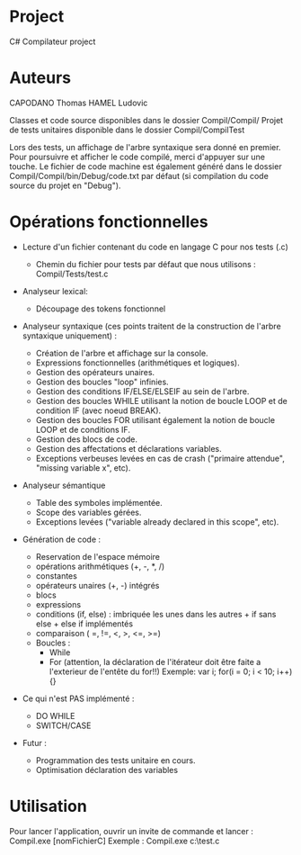 # Project
C# Compilateur project

# Auteurs
CAPODANO Thomas
HAMEL Ludovic

Classes et code source disponibles dans le dossier Compil/Compil/
Projet de tests unitaires disponible dans le dossier Compil/CompilTest

Lors des tests, un affichage de l'arbre syntaxique sera donné en premier.
Pour poursuivre et afficher le code compilé, merci d'appuyer sur une touche.
Le fichier de code machine est également généré dans le dossier Compil/Compil/bin/Debug/code.txt par défaut (si compilation du code source du projet en "Debug").

# Opérations fonctionnelles
 - Lecture d'un fichier contenant du code en langage C pour nos tests (.c)
    - Chemin du fichier pour tests par défaut que nous utilisons : Compil/Tests/test.c
    
 - Analyseur lexical:
      - Découpage des tokens fonctionnel
      
 - Analyseur syntaxique (ces points traitent de la construction de l'arbre syntaxique uniquement) :
    - Création de l'arbre et affichage sur la console.
    - Expressions fonctionnelles (arithmétiques et logiques).
    - Gestion des opérateurs unaires.
    - Gestion des boucles "loop" infinies.
    - Gestion des conditions IF/ELSE/ELSEIF au sein de l'arbre.
    - Gestion des boucles WHILE utilisant la notion de boucle LOOP et de condition IF (avec noeud BREAK).
    - Gestion des boucles FOR utilisant également la notion de boucle LOOP et de conditions IF.
    - Gestion des blocs de code.
    - Gestion des affectations et déclarations variables.
    - Exceptions verbeuses levées en cas de crash ("primaire attendue", "missing variable x", etc).
    
 - Analyseur sémantique
    - Table des symboles implémentée.
    - Scope des variables gérées.
    - Exceptions levées ("variable already declared in this scope", etc).
    
 - Génération de code :
    - Reservation de l'espace mémoire
    - opérations arithmétiques (+, -, *, /)
    - constantes
    - opérateurs unaires (+, -) intégrés
    - blocs
    - expressions
    - conditions (if, else) : imbriquée les unes dans les autres + if sans else + else if implémentés
    - comparaison ( =, !=, <, >, <=, >=)
    - Boucles :
       - While
       - For (attention, la déclaration de l'itérateur doit être faite a l'exterieur de l'entête du for!!)
       Exemple: var i; for(i = 0; i < 10; i++) {}

- Ce qui n'est PAS implémenté :
    - DO WHILE
    - SWITCH/CASE

- Futur :
    - Programmation des tests unitaire en cours.
    - Optimisation déclaration des variables

# Utilisation
Pour lancer l'application, ouvrir un invite de commande et lancer : 
Compil.exe [nomFichierC]
Exemple :
Compil.exe c:\test.c